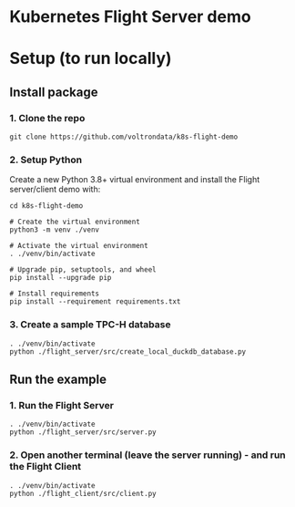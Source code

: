 # Kubernetes Flight Server demo

# Setup (to run locally)

## Install package

### 1. Clone the repo
```shell
git clone https://github.com/voltrondata/k8s-flight-demo
```

### 2. Setup Python
Create a new Python 3.8+ virtual environment and install the Flight server/client demo with:
```shell
cd k8s-flight-demo

# Create the virtual environment
python3 -m venv ./venv

# Activate the virtual environment
. ./venv/bin/activate

# Upgrade pip, setuptools, and wheel
pip install --upgrade pip

# Install requirements
pip install --requirement requirements.txt

```

### 3. Create a sample TPC-H database
```shell
. ./venv/bin/activate
python ./flight_server/src/create_local_duckdb_database.py

```

## Run the example
### 1. Run the Flight Server
```shell
. ./venv/bin/activate
python ./flight_server/src/server.py

```

### 2. Open another terminal (leave the server running) - and run the Flight Client
```shell
. ./venv/bin/activate
python ./flight_client/src/client.py

```

